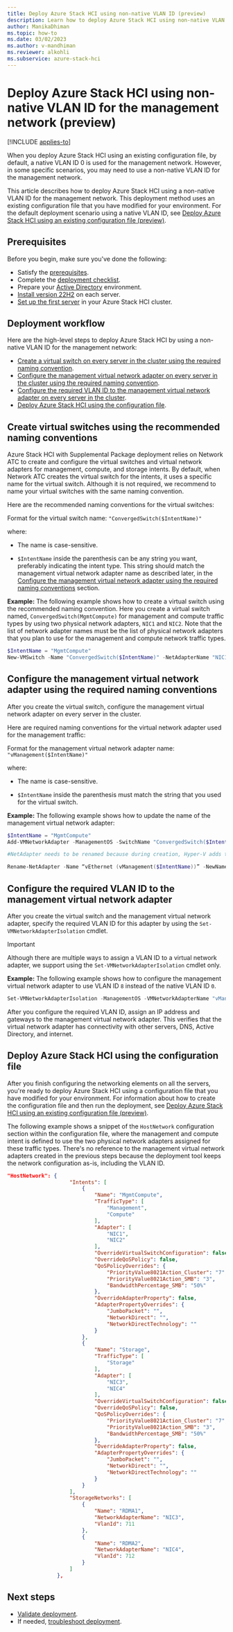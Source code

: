 ```yaml
---
title: Deploy Azure Stack HCI using non-native VLAN ID (preview)
description: Learn how to deploy Azure Stack HCI using non-native VLAN ID for the management network (preview).
author: ManikaDhiman
ms.topic: how-to
ms.date: 03/02/2023
ms.author: v-mandhiman
ms.reviewer: alkohli
ms.subservice: azure-stack-hci
---
```


# Deploy Azure Stack HCI using non-native VLAN ID for the management network (preview)

[!INCLUDE [applies-to](../../includes/hci-applies-to-supplemental-package.md)]

When you deploy Azure Stack HCI using an existing configuration file, by default, a native VLAN ID 0 is used for the management network. However, in some specific scenarios, you may need to use a non-native VLAN ID for the management network.

This article describes how to deploy Azure Stack HCI using a non-native VLAN ID for the management network. This deployment method uses an existing configuration file that you have modified for your environment. For the default deployment scenario using a native VLAN ID, see [Deploy Azure Stack HCI using an existing configuration file (preview)](deployment-tool-existing-file.md).

## Prerequisites

Before you begin, make sure you've done the following:

- Satisfy the [prerequisites](deployment-tool-prerequisites.md).
- Complete the [deployment checklist](deployment-tool-checklist.md).
- Prepare your [Active Directory](deployment-tool-active-directory.md) environment.
- [Install version 22H2](deployment-tool-install-os.md) on each server.
- [Set up the first server](deployment-tool-set-up-first-server.md) in your Azure Stack HCI cluster.

## Deployment workflow

Here are the high-level steps to deploy Azure Stack HCI by using a non-native VLAN ID for the management network:

- [Create a virtual switch on every server in the cluster using the required naming convention](#create-virtual-switches-using-the-recommended-naming-conventions).
- [Configure the management virtual network adapter on every server in the cluster using the required naming convention](#configure-the-management-virtual-network-adapter-using-the-required-naming-conventions).
- [Configure the required VLAN ID to the management virtual network adapter on every server in the cluster](#configure-the-required-vlan-id-to-the-management-virtual-network-adapter).
- [Deploy Azure Stack HCI using the configuration file](#deploy-azure-stack-hci-using-the-configuration-file).

## Create virtual switches using the recommended naming conventions

Azure Stack HCI with Supplemental Package deployment relies on Network ATC to create and configure the virtual switches and virtual network adapters for management, compute, and storage intents. By default, when Network ATC creates the virtual switch for the intents, it uses a specific name for the virtual switch. Although it is not required, we recommend to name your virtual switches with the same naming convention.  

Here are the recommended naming conventions for the virtual switches:

Format for the virtual switch name: `"ConvergedSwitch($IntentName)"`

where:

- The name is case-sensitive.
    
- `$IntentName` inside the parenthesis can be any string you want, preferably indicating the intent type. This string should match the management virtual network adapter name as described later, in the [Configure the management virtual network adapter using the required naming conventions](#configure-the-management-virtual-network-adapter-using-the-required-naming-conventions) section.

**Example:** The following example shows how to create a virtual switch using the recommended naming convention. Here you create a virtual switch named, `ConvergedSwitch(MgmtCompute)` for management and compute traffic types by using two physical network adapters, `NIC1` and `NIC2`. Note that the list of network adapter names must be the list of physical network adapters that you plan to use for the management and compute network traffic types.

```powershell
$IntentName = "MgmtCompute"
New-VMSwitch -Name "ConvergedSwitch($IntentName)" -NetAdapterName "NIC1","NIC2" -EnableEmbeddedTeaming $true -AllowManagementOS $true
```

## Configure the management virtual network adapter using the required naming conventions

After you create the virtual switch, configure the management virtual network adapter on every server in the cluster.

Here are required naming conventions for the virtual network adapter used for the management traffic:

Format for the management virtual network adapter name: `"vManagement($IntentName)"`

where:

- The name is case-sensitive.

- `$IntentName` inside the parenthesis must match the string that you used for the virtual switch.

**Example:** The following example shows how to update the name of the management virtual network adapter:

```powershell
$IntentName = "MgmtCompute"  
Add-VMNetworkAdapter -ManagementOS -SwitchName "ConvergedSwitch($IntentName)" -Name “vManagement($IntentName)” 

#NetAdapter needs to be renamed because during creation, Hyper-V adds the string “vEthernet “ to the beginning of the name 

Rename-NetAdapter -Name “vEthernet (vManagement($IntentName))” -NewName “vManagement($IntentName)” 
```

## Configure the required VLAN ID to the management virtual network adapter

After you create the virtual switch and the management virtual network adapter, specify the required VLAN ID for this adapter by using the `Set-VMNetworkAdapterIsolation` cmdlet.

> [!IMPORTANT]
> Although there are multiple ways to assign a VLAN ID to a virtual network adapter, we support using the `Set-VMNetworkAdapterIsolation` cmdlet only.

**Example:** The following example shows how to configure the management virtual network adapter to use VLAN ID `8` instead of the native VLAN ID `0`.

```powershell
Set-VMNetworkAdapterIsolation -ManagementOS -VMNetworkAdapterName "vManagement($IntentName)" -AllowUntaggedTraffic $true -IsolationMode Vlan -DefaultIsolationID 8
```

After you configure the required VLAN ID, assign an IP address and gateways to the management virtual network adapter. This verifies that the virtual network adapter has connectivity with other servers, DNS, Active Directory, and internet.

## Deploy Azure Stack HCI using the configuration file

After you finish configuring the networking elements on all the servers, you're ready to deploy Azure Stack HCI using a configuration file that you have modified for your environment. For information about how to create the configuration file and then run the deployment, see [Deploy Azure Stack HCI using an existing configuration file (preview)](deployment-tool-existing-file.md).

The following example shows a snippet of the `HostNetwork` configuration section within the configuration file, where the management and compute intent is defined to use the two physical network adapters assigned for these traffic types. There's no reference to the management virtual network adapters created in the previous steps because the deployment tool keeps the network configuration as-is, including the VLAN ID.

```JSON
"HostNetwork": { 
                    "Intents": [ 
                        { 
                            "Name": "MgmtCompute", 
                            "TrafficType": [ 
                                "Management", 
                                "Compute" 
                            ], 
                            "Adapter": [ 
                                "NIC1", 
                                "NIC2" 
                            ], 
                            "OverrideVirtualSwitchConfiguration": false, 
                            "OverrideQoSPolicy": false, 
                            "QoSPolicyOverrides": { 
                                "PriorityValue8021Action_Cluster": "7", 
                                "PriorityValue8021Action_SMB": "3", 
                                "BandwidthPercentage_SMB": "50%" 
                            }, 
                            "OverrideAdapterProperty": false, 
                            "AdapterPropertyOverrides": { 
                                "JumboPacket": "", 
                                "NetworkDirect": "", 
                                "NetworkDirectTechnology": "" 
                            } 
                        }, 
                        { 
                            "Name": "Storage", 
                            "TrafficType": [ 
                                "Storage" 
                            ], 
                            "Adapter": [ 
                                "NIC3", 
                                "NIC4" 
                            ], 
                            "OverrideVirtualSwitchConfiguration": false, 
                            "OverrideQoSPolicy": false, 
                            "QoSPolicyOverrides": { 
                                "PriorityValue8021Action_Cluster": "7", 
                                "PriorityValue8021Action_SMB": "3", 
                                "BandwidthPercentage_SMB": "50%" 
                            }, 
                            "OverrideAdapterProperty": false, 
                            "AdapterPropertyOverrides": { 
                                "JumboPacket": "", 
                                "NetworkDirect": "", 
                                "NetworkDirectTechnology": "" 
                            } 
                        } 
                    ], 
                    "StorageNetworks": [ 
                        { 
                            "Name": "RDMA1", 
                            "NetworkAdapterName": "NIC3", 
                            "VlanId": 711 
                        }, 
                        { 
                            "Name": "RDMA2", 
                            "NetworkAdapterName": "NIC4", 
                            "VlanId": 712 
                        } 
                    ] 
                },
```

## Next steps

- [Validate deployment](deployment-tool-validate.md).
- If needed, [troubleshoot deployment](deployment-tool-troubleshoot.md).